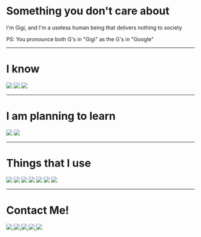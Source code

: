 <h1>Something you don't care about</h1>
<p>I'm Gigi, and I'm a useless human being that delivers nothing to society</p>
<p>PS: You pronounce both G's in "Gigi" as the G's in "Google"</p>

---

<div>
  <h1>I know</h1>
  <div>
    <img src="https://img.shields.io/badge/JavaScript-F7DF1E?&style=for-the-badge&logo=JavaScript&logoColor=black"/>
    <img src="https://img.shields.io/badge/CSS-1572B6?&style=for-the-badge&logo=CSS3&logoColor=white"/>
    <img src="https://img.shields.io/badge/CSS-E34F26?&style=for-the-badge&logo=HTML5&logoColor=white"/>
  </div>
    
---

   <div>
    <h1>I am planning to learn</h1>
    <div>
      <img src="https://img.shields.io/badge/Swift-FA7343?&style=for-the-badge&logo=Swift&logoColor=white"/>
      <img src="https://img.shields.io/badge/JavaScript-F7DF1E?&style=for-the-badge&logo=JavaScript&logoColor=black"/>
    </div>
   </div>
  </div>
  
  ---
  
  <h1>Things that I use</h1>
  <div>
    <img src="https://img.shields.io/badge/Apple%20Music-000000?&style=for-the-badge&logo=Apple-Music"/>
    <img src="https://img.shields.io/badge/MacOS-3888B5?&style=for-the-badge&logo=Apple&logoColor=white"/>
    <img src="https://img.shields.io/badge/iOS-D33D3F?&style=for-the-badge&logo=Apple&logoColor=white"/>
    <img src="https://img.shields.io/badge/Safari-000000?&style=for-the-badge&logo=Safari"/>
    <img src="https://img.shields.io/badge/Atom-66595C?&style=for-the-badge&logo=Atom"/>
    <img src="https://img.shields.io/badge/Github-181717?&style=for-the-badge&logo=GitHub"/>
    <img src="https://img.shields.io/badge/Creative%20Cloud-DA1F26?&style=for-the-badge&logo=Adobe-Creative-Cloud"/>
  </div>
  
  ---
  
  <h1>Contact Me!</h1>
  <div>
    <a href="https://discord.com/users/389759544776982528">
      <img src="https://img.shields.io/badge/Discord-7289DA?style=for-the-badge&logo=discord&logoColor=white"/>
    </a>
    <a href="https://twitter.com/MrGigiThebunny">
      <img src="https://img.shields.io/badge/Twitter-1DA1F2?style=for-the-badge&logo=twitter&logoColor=white"/>
    </a>
    <a href="https://github.com/MrGigiTheBunny" target="_blank">
      <img src="https://img.shields.io/badge/GitHub-181717?style=for-the-badge&logo=github&logoColor=white"/>
    </a>
    <a href="https://reddit.com/u/TheMagicZeus">
      <img src="https://img.shields.io/badge/Reddit-FF4500?style=for-the-badge&logo=reddit&logoColor=white"/>
    </a>
    <a href="mailto:mrgigithedev@gmail.com">
      <img src="https://img.shields.io/badge/Email-D14836?style=for-the-badge&logo=Gmail&logoColor=white"/>
    </a>
  </div>
</div>
